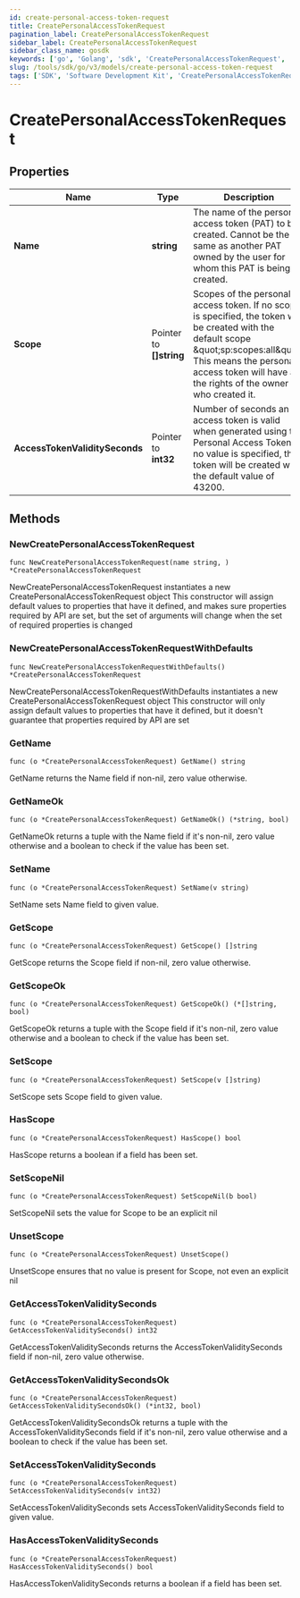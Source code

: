 ```yaml
---
id: create-personal-access-token-request
title: CreatePersonalAccessTokenRequest
pagination_label: CreatePersonalAccessTokenRequest
sidebar_label: CreatePersonalAccessTokenRequest
sidebar_class_name: gosdk
keywords: ['go', 'Golang', 'sdk', 'CreatePersonalAccessTokenRequest', 'CreatePersonalAccessTokenRequest'] 
slug: /tools/sdk/go/v3/models/create-personal-access-token-request
tags: ['SDK', 'Software Development Kit', 'CreatePersonalAccessTokenRequest', 'CreatePersonalAccessTokenRequest']
---
```


# CreatePersonalAccessTokenRequest

## Properties

Name | Type | Description | Notes
------------ | ------------- | ------------- | -------------
**Name** | **string** | The name of the personal access token (PAT) to be created. Cannot be the same as another PAT owned by the user for whom this PAT is being created. | 
**Scope** | Pointer to **[]string** | Scopes of the personal  access token. If no scope is specified, the token will be created with the default scope \&quot;sp:scopes:all\&quot;. This means the personal access token will have all the rights of the owner who created it. | [optional] 
**AccessTokenValiditySeconds** | Pointer to **int32** | Number of seconds an access token is valid when generated using this Personal Access Token. If no value is specified, the token will be created with the default value of 43200. | [optional] 

## Methods

### NewCreatePersonalAccessTokenRequest

`func NewCreatePersonalAccessTokenRequest(name string, ) *CreatePersonalAccessTokenRequest`

NewCreatePersonalAccessTokenRequest instantiates a new CreatePersonalAccessTokenRequest object
This constructor will assign default values to properties that have it defined,
and makes sure properties required by API are set, but the set of arguments
will change when the set of required properties is changed

### NewCreatePersonalAccessTokenRequestWithDefaults

`func NewCreatePersonalAccessTokenRequestWithDefaults() *CreatePersonalAccessTokenRequest`

NewCreatePersonalAccessTokenRequestWithDefaults instantiates a new CreatePersonalAccessTokenRequest object
This constructor will only assign default values to properties that have it defined,
but it doesn't guarantee that properties required by API are set

### GetName

`func (o *CreatePersonalAccessTokenRequest) GetName() string`

GetName returns the Name field if non-nil, zero value otherwise.

### GetNameOk

`func (o *CreatePersonalAccessTokenRequest) GetNameOk() (*string, bool)`

GetNameOk returns a tuple with the Name field if it's non-nil, zero value otherwise
and a boolean to check if the value has been set.

### SetName

`func (o *CreatePersonalAccessTokenRequest) SetName(v string)`

SetName sets Name field to given value.


### GetScope

`func (o *CreatePersonalAccessTokenRequest) GetScope() []string`

GetScope returns the Scope field if non-nil, zero value otherwise.

### GetScopeOk

`func (o *CreatePersonalAccessTokenRequest) GetScopeOk() (*[]string, bool)`

GetScopeOk returns a tuple with the Scope field if it's non-nil, zero value otherwise
and a boolean to check if the value has been set.

### SetScope

`func (o *CreatePersonalAccessTokenRequest) SetScope(v []string)`

SetScope sets Scope field to given value.

### HasScope

`func (o *CreatePersonalAccessTokenRequest) HasScope() bool`

HasScope returns a boolean if a field has been set.

### SetScopeNil

`func (o *CreatePersonalAccessTokenRequest) SetScopeNil(b bool)`

 SetScopeNil sets the value for Scope to be an explicit nil

### UnsetScope
`func (o *CreatePersonalAccessTokenRequest) UnsetScope()`

UnsetScope ensures that no value is present for Scope, not even an explicit nil
### GetAccessTokenValiditySeconds

`func (o *CreatePersonalAccessTokenRequest) GetAccessTokenValiditySeconds() int32`

GetAccessTokenValiditySeconds returns the AccessTokenValiditySeconds field if non-nil, zero value otherwise.

### GetAccessTokenValiditySecondsOk

`func (o *CreatePersonalAccessTokenRequest) GetAccessTokenValiditySecondsOk() (*int32, bool)`

GetAccessTokenValiditySecondsOk returns a tuple with the AccessTokenValiditySeconds field if it's non-nil, zero value otherwise
and a boolean to check if the value has been set.

### SetAccessTokenValiditySeconds

`func (o *CreatePersonalAccessTokenRequest) SetAccessTokenValiditySeconds(v int32)`

SetAccessTokenValiditySeconds sets AccessTokenValiditySeconds field to given value.

### HasAccessTokenValiditySeconds

`func (o *CreatePersonalAccessTokenRequest) HasAccessTokenValiditySeconds() bool`

HasAccessTokenValiditySeconds returns a boolean if a field has been set.


